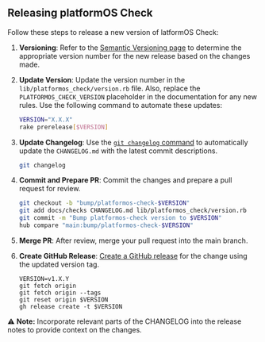 ## Releasing platformOS Check

Follow these steps to release a new version of latformOS Check:

1. **Versioning**: Refer to the [Semantic Versioning page](http://semver.org) to determine the appropriate version number for the new release based on the changes made.

2. **Update Version**: Update the version number in the `lib/platformos_check/version.rb` file. Also, replace the `PLATFORMOS_CHECK_VERSION` placeholder in the documentation for any new rules.
Use the following command to automate these updates:

   ```bash
   VERSION="X.X.X"
   rake prerelease[$VERSION]
   ```

3. **Update Changelog**: Use the [`git changelog` command](https://github.com/tj/git-extras) to automatically update the `CHANGELOG.md` with the latest commit descriptions.
   ```bash
   git changelog
   ```

4. **Commit and Prepare PR**: Commit the changes and prepare a pull request for review.

   ```bash
   git checkout -b "bump/platformos-check-$VERSION"
   git add docs/checks CHANGELOG.md lib/platformos_check/version.rb
   git commit -m "Bump platformos-check version to $VERSION"
   hub compare "main:bump/platformos-check-$VERSION"
   ```

5. **Merge PR**: After review, merge your pull request into the main branch.

6. **Create GitHub Release**: [Create a GitHub release](https://github.com/Platform-OS/platformos-lsp/releases/new) for the change using the updated version tag.


   ```
   VERSION=v1.X.Y
   git fetch origin
   git fetch origin --tags
   git reset origin $VERSION
   gh release create -t $VERSION
   ```

⚠️ **Note:** Incorporate relevant parts of the CHANGELOG into the release notes to provide context on the changes.
